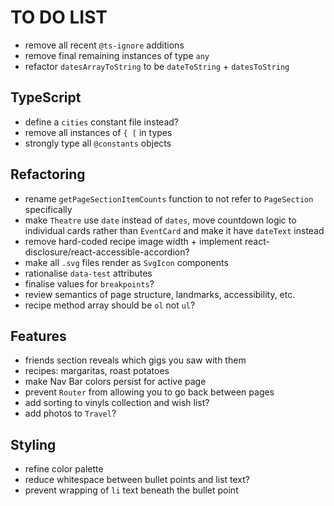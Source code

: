 # TO DO LIST

- remove all recent `@ts-ignore` additions
- remove final remaining instances of type `any`
- refactor `datesArrayToString` to be `dateToString` + `datesToString`

## TypeScript

- define a `cities` constant file instead?
- remove all instances of `{ [` in types
- strongly type all `@constants` objects

## Refactoring

- rename `getPageSectionItemCounts` function to not refer to `PageSection` specifically
- make `Theatre` use `date` instead of `dates`, move countdown logic to individual cards rather than `EventCard` and make it have `dateText` instead
- remove hard-coded recipe image width + implement react-disclosure/react-accessible-accordion?
- make all `.svg` files render as `SvgIcon` components
- rationalise `data-test` attributes
- finalise values for `breakpoints`?
- review semantics of page structure, landmarks, accessibility, etc.
- recipe method array should be `ol` not `ul`?

## Features

- friends section reveals which gigs you saw with them
- recipes: margaritas, roast potatoes
- make Nav Bar colors persist for active page
- prevent `Router` from allowing you to go back between pages
- add sorting to vinyls collection and wish list?
- add photos to `Travel`?

## Styling

- refine color palette
- reduce whitespace between bullet points and list text?
- prevent wrapping of `li` text beneath the bullet point

